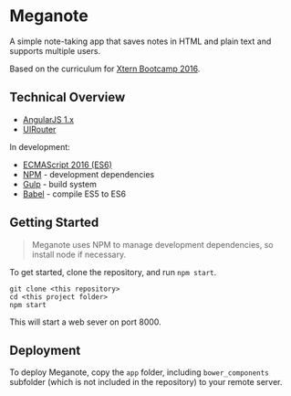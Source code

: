 # Meganote

A simple note-taking app that saves notes in HTML and plain text and
supports multiple users.

Based on the curriculum for [Xtern Bootcamp 2016](https://github.com/xternbootcamp16).

## Technical Overview

* [AngularJS 1.x](https://angularjs.org/)
* [UIRouter](https://github.com/angular-ui/ui-router)

In development:
* [ECMAScript 2016 (ES6)](https://github.com/lukehoban/es6features)
* [NPM](https://www.npmjs.com/) - development dependencies
* [Gulp](http://gulpjs.com/) - build system
* [Babel](https://babeljs.io/) - compile ES5 to ES6

## Getting Started

>Meganote uses NPM to manage development dependencies, so install node if necessary.

To get started, clone the repository, and run `npm start`.

```shell
git clone <this repository>
cd <this project folder>
npm start
```

This will start a web sever on port 8000.

## Deployment

To deploy Meganote, copy the `app` folder, including `bower_components` subfolder (which is not included in the repository) to your remote server.
